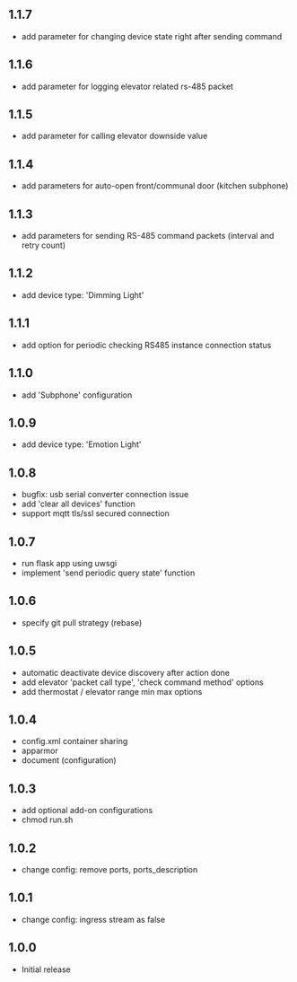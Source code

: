 ## 1.1.7

- add parameter for changing device state right after sending command

## 1.1.6

- add parameter for logging elevator related rs-485 packet

## 1.1.5

- add parameter for calling elevator downside value

## 1.1.4

- add parameters for auto-open front/communal door (kitchen subphone)

## 1.1.3

- add parameters for sending RS-485 command packets (interval and retry count)

## 1.1.2

- add device type: 'Dimming Light' 

## 1.1.1

- add option for periodic checking RS485 instance connection status

## 1.1.0

- add 'Subphone' configuration

## 1.0.9

- add device type: 'Emotion Light' 

## 1.0.8

- bugfix: usb serial converter connection issue
- add 'clear all devices' function
- support mqtt tls/ssl secured connection

## 1.0.7

- run flask app using uwsgi
- implement 'send periodic query state' function

## 1.0.6

- specify git pull strategy (rebase)

## 1.0.5

- automatic deactivate device discovery after action done
- add elevator 'packet call type', 'check command method' options
- add thermostat / elevator range min max options

## 1.0.4

- config.xml container sharing
- apparmor
- document (configuration)

## 1.0.3

- add optional add-on configurations
- chmod run.sh 

## 1.0.2

- change config: remove ports, ports_description

## 1.0.1

- change config: ingress stream as false

## 1.0.0

- Initial release